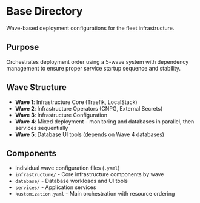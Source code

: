 # Base Directory

Wave-based deployment configurations for the fleet infrastructure.

## Purpose

Orchestrates deployment order using a 5-wave system with dependency management to ensure proper service startup sequence and stability.

## Wave Structure

- **Wave 1**: Infrastructure Core (Traefik, LocalStack)
- **Wave 2**: Infrastructure Operators (CNPG, External Secrets)
- **Wave 3**: Infrastructure Configuration
- **Wave 4**: Mixed deployment - monitoring and databases in parallel, then services sequentially
- **Wave 5**: Database UI tools (depends on Wave 4 databases)

## Components

- Individual wave configuration files (`.yaml`)
- `infrastructure/` - Core infrastructure components by wave
- `database/` - Database workloads and UI tools
- `services/` - Application services
- `kustomization.yaml` - Main orchestration with resource ordering